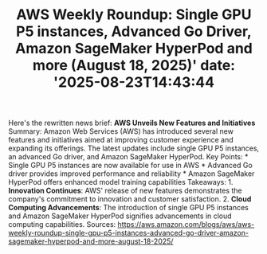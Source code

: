 ﻿---
title: "AWS Weekly Roundup: Single GPU P5 instances, Advanced Go Driver, Amazon SageMaker HyperPod and more (August 18, 2025)'
date: '2025-08-23T14:43:44"
category: "Markets"
summary: ""
slug: "aws weekly roundup single gpu p5 instances advanced go drive"
source_urls:
  - "https://aws.amazon.com/blogs/aws/aws-weekly-roundup-single-gpu-p5-instances-advanced-go-driver-amazon-sagemaker-hyperpod-and-more-august-18-2025/"
seo:
  title: "AWS Weekly Roundup: Single GPU P5 instances, Advanced Go Driver, Amazon SageMaker HyperPod and more (August 18, 2025) | Hash n Hedge'
  description: '"
  keywords: ["news", "markets", "brief"]
---
Here's the rewritten news brief:  **AWS Unveils New Features and Initiatives**  Summary: Amazon Web Services (AWS) has introduced several new features and initiatives aimed at improving customer experience and expanding its offerings. The latest updates include single GPU P5 instances, an advanced Go driver, and Amazon SageMaker HyperPod.  Key Points:  * Single GPU P5 instances are now available for use in AWS * Advanced Go driver provides improved performance and reliability * Amazon SageMaker HyperPod offers enhanced model training capabilities  Takeaways: 1. **Innovation Continues**: AWS' release of new features demonstrates the company's commitment to innovation and customer satisfaction. 2. **Cloud Computing Advancements**: The introduction of single GPU P5 instances and Amazon SageMaker HyperPod signifies advancements in cloud computing capabilities.  Sources: https://aws.amazon.com/blogs/aws/aws-weekly-roundup-single-gpu-p5-instances-advanced-go-driver-amazon-sagemaker-hyperpod-and-more-august-18-2025/ 
